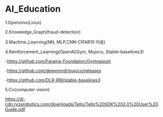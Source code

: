 # AI_Education
1.Openvino(Linux)

2.Knowledge_Graph(fraud-detection)

3.Machine_Learning(NN, MLP,CNN-CIFAR10 이용)

4.Reinforcement_Learning(OpenAI/Gym, Mujoco, Stable-baselines3)

-https://github.com/Farama-Foundation/Gymnasium

-https://github.com/deepmind/mujoco/releases

-https://github.com/DLR-RM/stable-baselines3

5.Cv(computer vision)

https://dl-cdn.ryzerobotics.com/downloads/Tello/Tello%20SDK%202.0%20User%20Guide.pdf
